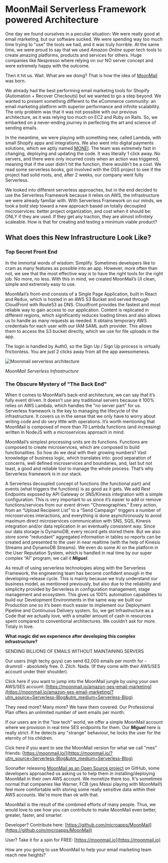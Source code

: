 # MoonMail Serverless Framework powered Architecture

One day we found ourselves in a peculiar situation: We were really good at email marketing, but our software sucked. We were spending way too much time trying to "use" the tools we had, and it was truly horrible. At the same time, we were proud to say that we used *Amazon Online* super tech tools to create amazing platforms, products and services for others. Huge companies like Nespresso where relying on our NO server concept and were extremely happy with the outcome.

Then it hit us. Wait. What are we doing? That is how the idea of [MoonMail](https://moonmail.io/?utm_source=Serverless-Blog&utm_medium=Serverless-Blog) was born.

We already had the best performing email marketing tools for Shopify (Automation + Recover Checkouts) but we wanted to go a step beyond. We wanted to present something different to the eCommerce community: an email marketing platform with superior performance and infinite scalability. The only problem was that it was not possible with our previous architecture, as it was relying too much on EC2 and Ruby on Rails. So, we embarked on a never-ending journey in perfecting the art and science of sending emails.

In the meantime, we were playing with something new, called Lambda, with small Shopify apps and integrations. We also went into digital payments solutions, which we aptly named [MONEI](https://monei.net/?utm_source=Serverless-Blog&utm_medium=Serverless-Blog). The team was extremely fast in changing, deploying and updating the code. It was literally 1 click away. No servers, and there were only incurred costs when an action was triggered, meaning that if the user didn’t hit the function, there wouldn’t be a cost. We read some serverless books, got involved with the OSS project to see if the project had solid roots, and, after 2 weeks, our company went fully Serverless.

We looked into different serverless approaches, but in the end decided to use the Serverless Framework because it relies on AWS, the infrastructure we were already familiar with. With Serverless Framework on our minds, we took a bold step toward a new approach based on totally decoupled microservices: better project organization, and cost when it should be: ONLY if they are used. If they get any traction, they are almost infinitely scaleable. How is that for creating and testing a minimum viable product?

## What does this New Infrastructure Look Like?

### Top Secret Front End

In the immortal words of wisdom: Simplify. Sometimes developers like to cram as many features as possible into an app. However, more often than not, we see that the most effective way is to have the right tools for the right job. No more, no less. With this in mind, we created MoonMail’s UI clean, simple and extremely easy to use.

MoonMail’s front-end consists of a Single Page Application, built in React and Redux, which is hosted in an AWS S3 Bucket and served through CloudFront with Route53 as DNS. Cloudfront provides the fastest and most reliable way to gain access to our application. Content is replicated in different regions, which significantly reduces loading times and also allows us to handle as many requests as needed. It obtains temporary AWS credentials for each user with our IAM SAML auth provider. This allows them to access the S3 bucket directly, which we use for file uploads in the app.

The login is handled by Auth0, so the Sign Up / Sign Up process is virtually frictionless. You are just 2 clicks away from all the app awesomeness.

![Moonmail serverless architecture](https://camo.githubusercontent.com/af0f7857357ac2b5ef5512b1b34ca06f559c2f10/68747470733a2f2f63646e2e6d6963726f617070732e636f6d2f6173736574732f696d672f6d6d76322f6d6d76322d6172636869746563747572652e706e67)

*MoonMail Serverless Infrastructure*

### The Obscure Mystery of "The Back End"

When it comes to MoonMail’s back-end architecture, we can say that it’s fully event driven. It doesn’t use any traditional servers because it 100% relies on AWS Lambda, which handles the "no server part" for us. Serverless framework is the key to managing the lifecycle of the infrastructure. It covers us in the sense that we only have to worry about writing code and do very little with operations. It’s worth mentioning that MoonMail is composed of more than 70 Lambda functions (and increasing) written in NodeJS with a microservices approach in mind.

MoonMail’s simplest processing units are its functions. Functions are composed to create microservices, which are composed to build functionalities. So how do we deal with their growing numbers? Vast knowledge of business logic, which translates into: good separation of concerns, well defined microservices and boundaries, and, last but not least, a good and reliable tool to manage the whole process. That’s why Serverless framework is in our stack.

A Serverless decoupled concept of functions (the functional part) and events (what triggers the functions) is as good as it gets. We add Rest Endpoints exposed by API Gateway or SNS/Kinesis integration with a simple configuration. This is very important to us since it’s easier to add or remove functions/services from our event driven "Choreographies." Every action, from an “Upload Recipient List” to a “Send Campaign” triggers a number of microservices interactions, and everything is done asynchronously to avoid maximum direct microservices communication with SNS, SQS, Kinesis integration and/or data replication in an eventually consistent way. Since our data storage is DynamoDB, every record gets stored there. But we also store some “redundant” aggregated information in tables so reports can be created and presented to the user in near realtime (with the help of Kinesis Streams and DynamoDB Streams). We even do some AI on the platform in the User Reputation System, which is handled in real time by our super complex “AI” program; we call it **_Miguel_**.

As result of using serverless technologies along with the Serverless Framework, the engineering team has become confident enough in the developing-release cycle. This is mainly because we truly understand our business model, as mentioned previously, but also due to the reliability and simplicity provided by Serverless in configuration management, stage management and ecosystem. This gives us 100% automation capabilities to build our Development Environments in the same way we built our Production one so it’s been much easier to implement our Deployment Pipeline and Continuous Delivery system. So, we  get Infrastructure as a Code that we actually love, with a smaller amount of cash in resources spent compared to conventional architectures. We couldn’t ask for more. Totaly in love.


**What magic did we experience after developing this complex infrastructure?**

SENDING BILLIONS OF EMAILS WITHOUT MAINTAINING SERVERS

Our users (high techy guys) can send 62,000 emails per month for - drumroll - absolutely free. 0. Zilch. Nada. (If they come with their AWS/SES account under their shoulder).

Click here if you want to jump into the MoonMail jungle by using your own AWS/SES account: [https://moonmail.io/amazon-ses-email-marketing](https://moonmail.io/amazon-ses-email-marketing/?utm_source=Serverless-Blog&utm_medium=Serverless-Blog)

They need more? Many more? We have them covered. Our Professional Plan offers an unlimited number of sent emails per month.

If our users are in the "low tech" world, we offer a simple MoonMail account where we provision in real time SES endpoints for them. Our **_Miguel_** here is really strict. If he detects any "strange" behaviour, he locks the user for the eternity of his children.

Cick here if you want to see the MoonMail version for what we call "mes" friends: [https://moonmail.io/](https://moonmail.io/?utm_source=Serverless-Blog&utm_medium=Serverless-Blog)

Soonafter releasing [MoonMail as an Open Source project](https://github.com/microapps/MoonMail) on GitHub, some developers approached us asking us to help them in installing/deploying MoonMail in their own AWS account. We monetize there too. It's sometimes normal that companies like Warner, FCB (yes Messi playing with MoonMail!) feel more comfortable with storing some really sensitive data within their AWS accounts. We're more than ok with that.

MoonMail is the result of the combined efforts of many people. Thus, we would love to see how you can contribute to make MoonMail even better, greater, faster, and smarter.

Developer? Contribute here: [https://github.com/microapps/MoonMail](https://github.com/microapps/MoonMail)

User? Take it for a spin for FREE: [https://moonmail.io](https://moonmail.io)

How are you going to use MoonMail to help your email marketing team reach new heights?
